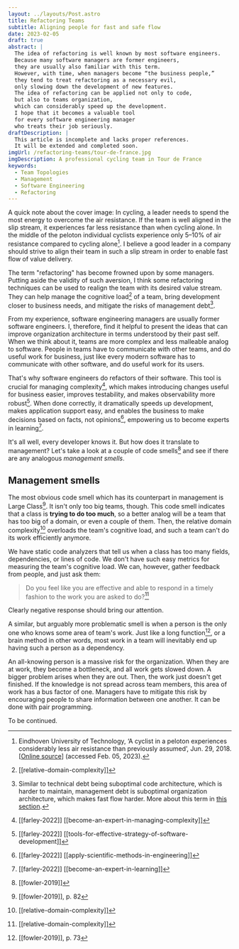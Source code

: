 ```yaml
---
layout: ../layouts/Post.astro
title: Refactoring Teams
subtitle: Aligning people for fast and safe flow
date: 2023-02-05
draft: true
abstract: |
  The idea of refactoring is well known by most software engineers.
  Because many software managers are former engineers,
  they are usually also familiar with this term.
  However, with time, when managers become “the business people,”
  they tend to treat refactoring as a necessary evil,
  only slowing down the development of new features.
  The idea of refactoring can be applied not only to code,
  but also to teams organization,
  which can considerably speed up the development.
  I hope that it becomes a valuable tool
  for every software engineering manager
  who treats their job seriously.
draftDescription: |
  This article is incomplete and lacks proper references.
  It will be extended and completed soon.
imgUrl: /refactoring-teams/tour-de-france.jpg
imgDescription: A professional cycling team in Tour de France
keywords:
  - Team Topologies
  - Management
  - Software Engineering
  - Refactoring
---
```


A quick note about the cover image:
In cycling, a leader needs to spend the most energy
to overcome the air resistance.
If the team is well aligned in the slip stream,
it experiences far less resistance than when cycling alone.
In the middle of the peloton individual cyclists
experience only 5–10% of air resistance
compared to cycling alone[^peloton-and-air-resistance].
I believe a good leader in a company should strive
to align their team in such a slip stream
in order to enable fast flow of value delivery.

[^peloton-and-air-resistance]: Eindhoven University of Technology, ‘A cyclist in a peloton experiences considerably less air resistance than previously assumed’, Jun. 29, 2018. [[Online source](https://www.tue.nl/en/news-and-events/news-overview/a-cyclist-in-a-peloton-experiences-considerably-less-air-resistance-than-previously-assumed/)] (accessed Feb. 05, 2023).

The term "refactoring" has become frowned upon by some managers.
Putting aside the validity of such aversion,
I think some refactoring techniques can be used
to realign the team with its desired value stream.
They can help manage the cognitive load[^team-cognitive-load] of a team,
bring development closer to business needs,
and mitigate the risks of management debt[^management-debt].

[^team-cognitive-load]: [[relative-domain-complexity]]
[^management-debt]: Similar to technical debt being suboptimal code architecture, which is harder to maintain, management debt is suboptimal organization architecture, which makes fast flow harder. More about this term in [this section](#management-smells).

From my experience, software engineering managers
are usually former software engineers.
I, therefore, find it helpful to present
the ideas that can improve organization architecture
in terms understood by their past self.
When we think about it,
teams are more complex and less malleable analog to software.
People in teams have to communicate with other teams,
and do useful work for business,
just like every modern software has to communicate with other software,
and do useful work for its users.

That's why software engineers do refactors of their software.
This tool is crucial for managing complexity[^experts-in-managing-complexity],
which makes introducing changes useful for business easier,
improves testability,
and makes observability more robust[^effective-software-development].
When done correctly, it dramatically speeds up development,
makes application support easy,
and enables the business to make decisions based on facts,
not opinions[^decisions-based-on-facts],
empowering us to become experts in learning[^experts-in-learning].

[^decisions-based-on-facts]: [[farley-2022]] [[apply-scientific-methods-in-engineering]]
[^effective-software-development]: [[farley-2022]] [[tools-for-effective-strategy-of-software-development]]
[^experts-in-managing-complexity]: [[farley-2022]] [[become-an-expert-in-managing-complexity]]
[^experts-in-learning]: [[farley-2022]] [[become-an-expert-in-learning]]

It's all well, every developer knows it.
But how does it translate to management?
Let's take a look at a couple of code smells[^code-smells]
and see if there are any analogous _management smells_.

[^code-smells]: [[fowler-2019]]

## Management smells

The most obvious code smell which has its counterpart in management
is Large Class[^large-class].
It isn't only too big teams, though.
This code smell indicates that a class is **trying to do too much**,
so a better analog will be a team that has too big of a domain,
or even a couple of them.
Then, the relative domain complexity[^relative-domain-complexity]
overloads the team's cognitive load,
and such a team can't do its work efficiently anymore.

We have static code analyzers that tell us when a class
has too many fields, dependencies, or lines of code.
We don't have such easy metrics for measuring the
team's cognitive load.
We can, however, gather feedback from people,
and just ask them:

> Do you feel like you are effective
> and able to respond in a timely fashion
> to the work you are asked to do?[^cognitive-load-feedback]

Clearly negative response should bring our attention.

A similar, but arguably more problematic smell
is when a person is the only one who knows some area of team's work.
Just like a long function[^long-function],
or a brain method in other words,
most work in a team will inevitably
end up having such a person as a dependency.

An all-knowing person is a massive risk for the organization.
When they are at work, they become a bottleneck,
and all work gets slowed down.
A bigger problem arises when they are out.
Then, the work just doesn't get finished.
If the knowledge is not spread across team members,
this area of work has a bus factor of one.
Managers have to mitigate this risk
by encouraging people to share information between one another.
It can be done with pair programming.

[^large-class]: [[fowler-2019]], p. 82
[^relative-domain-complexity]: [[relative-domain-complexity]]
[^cognitive-load-feedback]: [[relative-domain-complexity]]
[^long-function]: [[fowler-2019]], p. 73

To be continued.
